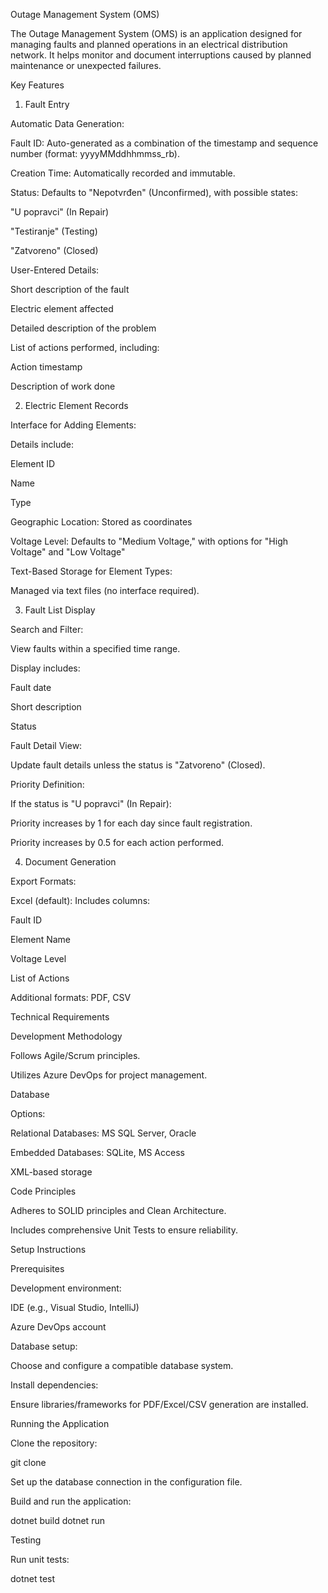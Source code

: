 Outage Management System (OMS)

The Outage Management System (OMS) is an application designed for managing faults and planned operations in an electrical distribution network. It helps monitor and document interruptions caused by planned maintenance or unexpected failures.

Key Features

1. Fault Entry

Automatic Data Generation:

Fault ID: Auto-generated as a combination of the timestamp and sequence number (format: yyyyMMddhhmmss_rb).

Creation Time: Automatically recorded and immutable.

Status: Defaults to "Nepotvrđen" (Unconfirmed), with possible states:

"U popravci" (In Repair)

"Testiranje" (Testing)

"Zatvoreno" (Closed)

User-Entered Details:

Short description of the fault

Electric element affected

Detailed description of the problem

List of actions performed, including:

Action timestamp

Description of work done

2. Electric Element Records

Interface for Adding Elements:

Details include:

Element ID

Name

Type

Geographic Location: Stored as coordinates

Voltage Level: Defaults to "Medium Voltage," with options for "High Voltage" and "Low Voltage"

Text-Based Storage for Element Types:

Managed via text files (no interface required).

3. Fault List Display

Search and Filter:

View faults within a specified time range.

Display includes:

Fault date

Short description

Status

Fault Detail View:

Update fault details unless the status is "Zatvoreno" (Closed).

Priority Definition:

If the status is "U popravci" (In Repair):

Priority increases by 1 for each day since fault registration.

Priority increases by 0.5 for each action performed.

4. Document Generation

Export Formats:

Excel (default): Includes columns:

Fault ID

Element Name

Voltage Level

List of Actions

Additional formats: PDF, CSV

Technical Requirements

Development Methodology

Follows Agile/Scrum principles.

Utilizes Azure DevOps for project management.

Database

Options:

Relational Databases: MS SQL Server, Oracle

Embedded Databases: SQLite, MS Access

XML-based storage

Code Principles

Adheres to SOLID principles and Clean Architecture.

Includes comprehensive Unit Tests to ensure reliability.

Setup Instructions

Prerequisites

Development environment:

IDE (e.g., Visual Studio, IntelliJ)

Azure DevOps account

Database setup:

Choose and configure a compatible database system.

Install dependencies:

Ensure libraries/frameworks for PDF/Excel/CSV generation are installed.

Running the Application

Clone the repository:

git clone <repository-url>

Set up the database connection in the configuration file.

Build and run the application:

dotnet build
dotnet run

Testing

Run unit tests:

   dotnet test
